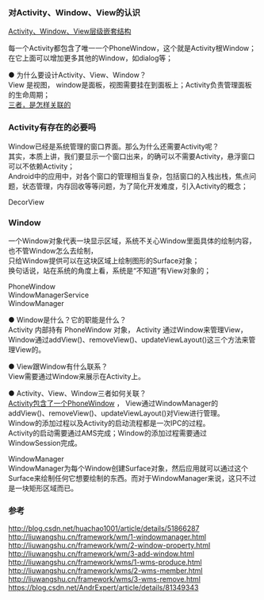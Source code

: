 ### 对Activity、Window、View的认识  

[Activity、Window、View层级嵌套结构](../context/ImageFiles/awv_001.jpg)    

每一个Activity都包含了唯一一个PhoneWindow，这个就是Activity根Window；  
在它上面可以增加更多其他的Window，如dialog等；  

● 为什么要设计Activity、View、Window？  
View 是视图， window是面板，视图需要挂在到面板上；Activity负责管理面板的生命周期；  
[三者，是怎样关联的](awv_001.md)  
### Activity有存在的必要吗  

Window已经是系统管理的窗口界面。那么为什么还需要Activity呢？  
其实，本质上讲，我们要显示一个窗口出来，的确可以不需要Activity，悬浮窗口可以不依赖Activity；  
Android中的应用中，对各个窗口的管理相当复杂，包括窗口的入栈出栈，焦点问题，状态管理，内存回收等等问题，为了简化开发难度，引入Activity的概念；  


DecorView  
### Window  

一个Window对象代表一块显示区域，系统不关心Window里面具体的绘制内容，也不管Window怎么去绘制，  
只给Window提供可以在这块区域上绘制图形的Surface对象；  
换句话说，站在系统的角度上看，系统是“不知道”有View对象的；  
 
 

PhoneWindow  
WindowManagerService  
WindowManager  


● Window是什么？它的职能是什么？  
Activity 内部持有 PhoneWindow 对象， 
Activity 通过Window来管理View，Window通过addView()、removeView()、updateViewLayout()这三个方法来管理View的。  

● View跟Window有什么联系？  
View需要通过Window来展示在Activity上。  

● Activity、View、Window三者如何关联？  
[Activity包含了一个PhoneWindow](awv_003.md)  ，
View通过WindowManager的addView()、removeView()、updateViewLayout()对View进行管理。    
Window的添加过程以及Activity的启动流程都是一次IPC的过程。    
Activity的启动需要通过AMS完成；Window的添加过程需要通过WindowSession完成。  

WindowManager  
WindowManager为每个Window创建Surface对象，然后应用就可以通过这个Surface来绘制任何它想要绘制的东西。而对于WindowManager来说，这只不过是一块矩形区域而已。  

### 参考  
http://blog.csdn.net/huachao1001/article/details/51866287  
http://liuwangshu.cn/framework/wm/1-windowmanager.html  
http://liuwangshu.cn/framework/wm/2-window-property.html  
http://liuwangshu.cn/framework/wm/3-add-window.html  
http://liuwangshu.cn/framework/wms/1-wms-produce.html  
http://liuwangshu.cn/framework/wms/2-wms-member.html  
http://liuwangshu.cn/framework/wms/3-wms-remove.html  
https://blog.csdn.net/AndrExpert/article/details/81349343  


